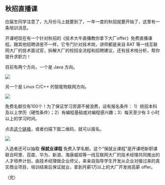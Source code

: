 ## 秋招直播课

应届生同学注意了，九月份马上就要到了，一年一度的秋招就要开始了，这里有一条培训消息。

开课吧现在有一个针对秋招的《技术大牛直播教你拿下大厂offer》免费直播课程。跟其他招聘讲座不一样，它专门针对技术岗，讲师都是来自 BAT 等一线互联网大厂的技术面试官，拆解大厂的校招全流程和招聘建议，还有技术栈分析，帮你提升求职力！

目前有两个方向，一个是 Java 方向。

![](https://cdn.beekka.com/blogimg/asset/202008/bg2020082806.jpg)

另一个是 Linux C/C++ 的智能物联网方向。

![](https://cdn.beekka.com/blogimg/asset/202008/bg2020082807.jpg)

免费名额仅有100个！为了保证学习资源不被浪费，设有报名条件： 1）统招本科及以上学历（硬性条件）；2）有编程基础或对编程感兴趣；3）每天至少有 3 小时以上的学习时间。

点击[这个链接](http://lib.kaikeba.com/?s=1909)，或者扫描下面二维码，就可以报名。

![](https://cdn.beekka.com/blogimg/asset/202008/bg2020082808.jpg)

入选者还可以抽取 **保就业课程** 免费入学名额。这个“保就业课程”是开课吧新职课联合阿里、百度、华为、新浪、海康威视等一线互联网大厂的技术经理共同推出的人才培养计划，由技术经理做企业师父，来亲自指导学生开发从企业对接过来的真实商业项目，培训结束后保证就业，拿到月薪1万以上的大厂开发岗高薪 offer。

（完）


